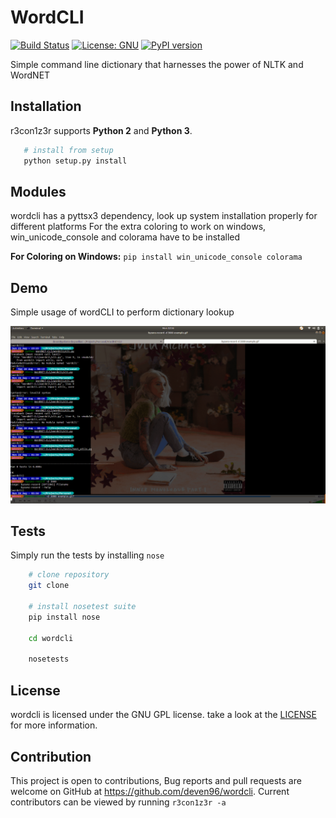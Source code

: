 # WordCLI

<span> <a href="https://travis-ci.com/deven96/wordcli"><img src="https://travis-ci.com/deven96/wordcli.svg" alt="Build Status" height="18"></a> <a href="https://opensource.org/licenses/GNU"><img src="https://img.shields.io/badge/License-GNU-yellow.svg" alt="License: GNU" height="18"></a> <a href="https://badge.fury.io/py/wordcli"><img src="https://badge.fury.io/py/R3con1z3r.svg" alt="PyPI version" height="18"></a> </span>

Simple command line dictionary that harnesses the power of NLTK and WordNET

## Installation

r3con1z3r supports **Python 2** and **Python 3**.

```bash
   # install from setup
   python setup.py install
```

## Modules

wordcli has a pyttsx3 dependency, look up system installation properly for different platforms
For the extra coloring to work on windows, win_unicode_console and colorama have to be installed

**For Coloring on Windows:** `pip install win_unicode_console colorama`

## Demo

Simple usage of wordCLI to perform dictionary lookup

![Demo](assets/example.gif)

## Tests

Simply run the tests by installing `nose`

```bash
	# clone repository
	git clone

	# install nosetest suite
	pip install nose

	cd wordcli
	
	nosetests
```

## License

wordcli is licensed under the GNU GPL license. take a look at the [LICENSE](/LICENSE) for more information.

## Contribution

This project is open to contributions, Bug reports and pull requests are welcome on GitHub at https://github.com/deven96/wordcli. Current contributors can be viewed by running `r3con1z3r -a`
